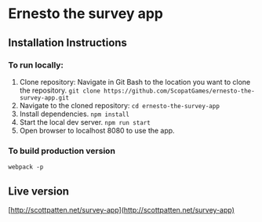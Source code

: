 # Ernesto the survey app

## Installation Instructions

### To run locally:
1. Clone repository: Navigate in Git Bash to the location you want to clone the repository.
```git clone https://github.com/ScopatGames/ernesto-the-survey-app.git```
2. Navigate to the cloned repository:
```cd ernesto-the-survey-app```
3. Install dependencies.
```npm install```
4. Start the local dev server.
```npm run start```
5. Open browser to localhost 8080 to use the app.

### To build production version
```webpack -p```

## Live version
[http://scottpatten.net/survey-app](http://scottpatten.net/survey-app)
